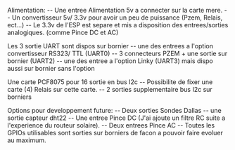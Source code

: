 Alimentation:
-- Une entree Alimentation 5v a connecter sur la carte mere.
-- Un convertisseur 5v/ 3.3v pour avoir un peu de puissance (Pzem, Relais, ect...)
-- Le 3.3v de l'ESP est separe et mis a disposition des entrees/sorties analogiques. (comme Pince DC et AC) 

Les 3 sortie UART sont dispos sur bornier
-- une des entrees a l'option convertisseur RS323/ TTL (UART0) 
-- 3 connecteurs PZEM + une sortie sur bornier (UART2) 
-- une des entree a l'option Linky (UART3) mais dispo aussi sur bornier sans l'option

Une carte PCF8075 pour 16 sortie en bus I2c
-- Possibilite de fixer une carte (4) Relais sur cette carte.
-- 2 sorties supplementaire bus I2c sur borniers

Options pour developpement future: 
-- Deux sorties Sondes Dallas
-- une sortie capteur dht22
-- Une entree Pince DC (J'ai ajoute un filtre RC suite a l'experience du routeur solaire).
-- Deux entrees Pince AC
-- Toutes les GPIOs utilisables sont sorties sur borniers de facon a pouvoir faire evoluer au maximum. 

 
